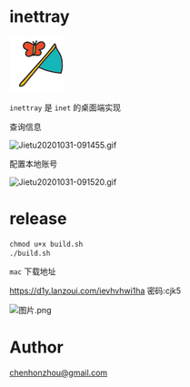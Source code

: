 # inettray

![](./icon/icon_96.png)

`inettray` 是 `inet` 的桌面端实现

查询信息

![Jietu20201031-091455.gif](https://i.loli.net/2020/10/31/pLNUbKcXkjHC5YG.gif)

配置本地账号

![Jietu20201031-091520.gif](https://i.loli.net/2020/10/31/qnf16w4MaomLpeG.gif)

# release

```
chmod u+x build.sh
./build.sh
```

`mac` 下载地址

https://d1y.lanzoui.com/ievhvhwi1ha
密码:cjk5

![图片.png](https://i.loli.net/2020/10/31/CfAl69aFswGIJr5.png)

# Author

chenhonzhou@gmail.com